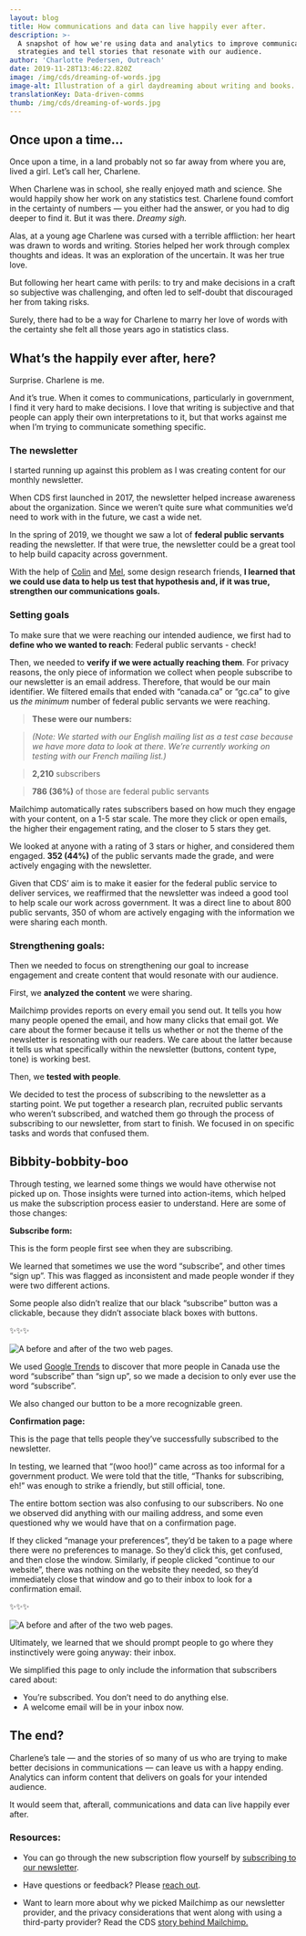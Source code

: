 ```yaml
---
layout: blog
title: How communications and data can live happily ever after.
description: >-
  A snapshot of how we're using data and analytics to improve communication
  strategies and tell stories that resonate with our audience. 
author: 'Charlotte Pedersen, Outreach'
date: 2019-11-28T13:46:22.820Z
image: /img/cds/dreaming-of-words.jpg
image-alt: Illustration of a girl daydreaming about writing and books.
translationKey: Data-driven-comms
thumb: /img/cds/dreaming-of-words.jpg
---
```

## Once upon a time...

Once upon a time, in a land probably not so far away from where you are, lived a girl. Let’s call her, Charlene.  

When Charlene was in school, she really enjoyed math and science. She would happily show her work on any statistics test. Charlene found comfort in the certainty of numbers — you either had the answer, or you had to dig deeper to find it. But it was there. *Dreamy sigh.*

Alas, at a young age Charlene was cursed with a terrible affliction: her heart was drawn to words and writing. Stories helped her work through complex thoughts and ideas. It was an exploration of the uncertain. It was her true love. 

But following her heart came with perils: to try and make decisions in a craft so subjective was challenging, and often led to self-doubt that discouraged her from taking risks. 

Surely, there had to be a way for Charlene to marry her love of words with the certainty she felt all those years ago in statistics class.

## What’s the happily ever after, here?

Surprise. Charlene is me. 

And it’s true. When it comes to communications, particularly in government, I find it very hard to make decisions. I love that writing is subjective and that people can apply their own interpretations to it, but that works against me when I’m trying to communicate something specific.

### The newsletter

I started running up against this problem as I was creating content for our monthly newsletter. 

When CDS first launched in 2017, the newsletter helped increase awareness about the organization. Since we weren’t quite sure what communities we’d need to work with in the future, we cast a wide net.

In the spring of 2019, we thought we saw a lot of **federal public servants** reading the newsletter. If that were true, the newsletter could be a great tool to help build capacity across government. 

With the help of [Colin](https://twitter.com/colinpmacarthur) and [Mel](https://twitter.com/melbanyard), some design research friends, **I learned that we could use data to help us test that hypothesis and, if it was true, strengthen our communications goals.** 

### Setting goals
To make sure that we were reaching our intended audience, we first had to **define who we wanted to reach**: Federal public servants - check!

Then, we needed to **verify if we were actually reaching them**. For privacy reasons, the only piece of information we collect when people subscribe to our newsletter is an email address. Therefore, that would be our main identifier. We filtered emails that ended with “canada.ca” or “gc.ca” to give us *the minimum* number of federal public servants we were reaching. 

> **These were our numbers:** 

> _(Note: We started with our English mailing list as a test case because we have more data to look at there. We’re currently working on testing with our French mailing list.)_

> **2,210** subscribers

> **786 (36%)** of those are federal public servants

Mailchimp automatically rates subscribers based on how much they engage with your content, on a 1-5 star scale. The more they click or open emails, the higher their engagement rating, and the closer to 5 stars they get.  

We looked at anyone with a rating of 3 stars or higher, and considered them engaged. **352 (44%)** of the public servants made the grade, and were actively engaging with the newsletter.


Given that CDS’ aim is to make it easier for the federal public service to deliver services, we reaffirmed that the newsletter was indeed a good tool to help scale our work across government. It was a direct line to about 800 public servants, 350 of whom are actively engaging with the information we were sharing each month.

### Strengthening goals:
Then we needed to focus on strengthening our goal to increase engagement and create content that would resonate with our audience. 

First, we **analyzed the content** we were sharing. 

Mailchimp provides reports on every email you send out. It tells you how many people opened the email, and how many clicks that email got. We care about the former because it tells us whether or not the theme of the newsletter is resonating with our readers. We care about the latter because it tells us what specifically within the newsletter (buttons, content type, tone) is working best. 

Then, we **tested with people**. 

We decided to test the process of subscribing to the newsletter as a starting point. We put together a research plan, recruited public servants who weren’t subscribed, and watched them go through the process of subscribing to our newsletter, from start to finish. We focused in on specific tasks and words that confused them. 

## Bibbity-bobbity-boo

Through testing, we learned some things we would have otherwise not picked up on. Those insights were turned into action-items, which helped us make the subscription process easier to understand. Here are some of those changes:

**Subscribe form:**

This is the form people first see when they are subscribing.

We learned that sometimes we use the word “subscribe”, and other times “sign up”. This was flagged as inconsistent and made people wonder if they were two different actions. 

Some people also didn’t realize that our black “subscribe” button was a clickable, because they didn’t associate black boxes with buttons. 

✨✨✨

![A before and after of the two web pages.](/img/cds/EN-Newsletter1.jpg)

We used [Google Trends](https://trends.google.com/trends/?geo=CA) to discover that more people in Canada use the word “subscribe” than “sign up”, so we made a decision to only ever use the word “subscribe”.  

We also changed our button to be a more recognizable green.  


**Confirmation page:**

This is the page that tells people they’ve successfully subscribed to the newsletter. 

In testing, we learned that “(woo hoo!)” came across as too informal for a government product. We were told that the title, “Thanks for subscribing, eh!” was enough to strike a friendly, but still official, tone. 

The entire bottom section was also confusing to our subscribers. No one we observed did anything with our mailing address, and some even questioned why we would have that on a confirmation page. 

If they clicked “manage your preferences”, they’d be taken to a page where there were no preferences to manage. So they’d click this, get confused, and then close the window. Similarly, if people clicked “continue to our website”, there was nothing on the website they needed, so they’d immediately close that window and go to their inbox to look for a confirmation email. 

✨✨✨

![A before and after of the two web pages.](/img/cds/EN-Newsletter2.jpg)

Ultimately, we learned that we should prompt people to go where they instinctively were going anyway: their inbox.

We simplified this page to only include the information that subscribers cared about:
* You’re subscribed. You don’t need to do anything else. 
* A welcome email will be in your inbox now. 

## The end?
Charlene’s tale — and the stories of so many of us who are trying to make better decisions in communications — can leave us with a happy ending. Analytics can inform content that delivers on goals for your intended audience. 

It would seem that, afterall, communications and data can live happily ever after.  

### Resources:
* You can go through the new subscription flow yourself by [subscribing to our newsletter](https://canada.us15.list-manage.com/subscribe?u=729a207773f7324e217a1d945&id=eb357181d2). 

* Have questions or feedback? Please [reach out](mailto:charlotte.pedersen@tbs-sct.gc.ca).

* Want to learn more about why we picked Mailchimp as our newsletter provider, and the privacy considerations that went along with using a third-party provider? Read the CDS [story behind Mailchimp.](https://digital.canada.ca/files/story-behind-mailchimp-en.docx)

